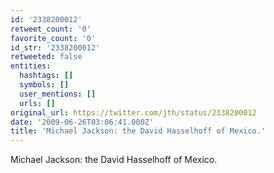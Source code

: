 ```yaml
---
id: '2338200012'
retweet_count: '0'
favorite_count: '0'
id_str: '2338200012'
retweeted: false
entities:
  hashtags: []
  symbols: []
  user_mentions: []
  urls: []
original_url: https://twitter.com/jth/status/2338200012
date: '2009-06-26T03:06:41.000Z'
title: 'Michael Jackson: the David Hasselhoff of Mexico.'
---
```


Michael Jackson: the David Hasselhoff of Mexico.